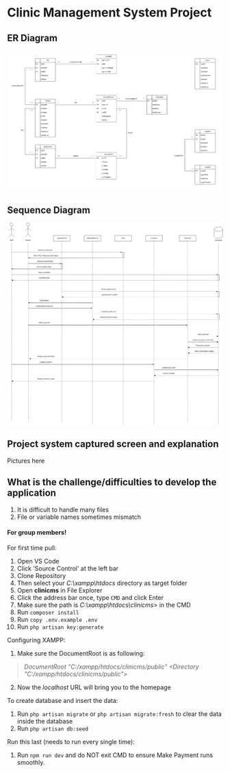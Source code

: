 # Clinic Management System Project

## ER Diagram
![Entity Relationship Diagram of Clinic Management System](/assets/erdfinal.png)

## Sequence Diagram
![Sequence Diagram of Clinic Management System](/assets/sequence.png)

## Project system captured screen and explanation
Pictures here

## What is the challenge/difficulties to develop the application
1. It is difficult to handle many files
2. File or variable names sometimes mismatch

#### For group members!

For first time pull:
1. Open VS Code
2. Click 'Source Control' at the left bar
3. Clone Repository
4. Then select your _C:\xampp\htdocs_ directory as target folder
5. Open **clinicms** in File Explorer
6. Click the address bar once, type `CMD` and click Enter
7. Make sure the path is _C:\xampp\htdocs\clinicms>_ in the CMD
8. Run `composer install`
9. Run `copy .env.example .env`
10. Run `php artisan key:generate`

Configuring XAMPP:
1. Make sure the DocumentRoot is as following:
> _DocumentRoot "C:/xampp/htdocs/clinicms/public"_
> _<Directory "C:/xampp/htdocs/clinicms/public">_
2. Now the _localhost_ URL will bring you to the homepage

To create database and insert the data:
1. Run `php artisan migrate` or `php artisan migrate:fresh` to clear the data inside the database
2. Run `php artisan db:seed`

Run this last (needs to run every single time):
1. Run `npm run dev` and do NOT exit CMD to ensure Make Payment runs smoothly.

